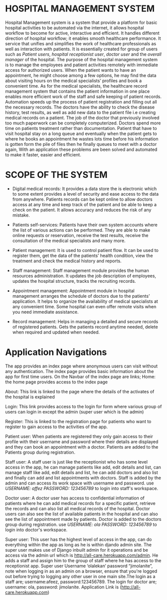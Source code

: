 # HOSPITAL MANAGEMENT SYSTEM
Hospital Management system is a system that provide a platform for basic hospital activities to be automated via the internet, it allows hospital workflow to become for active, interactive and efficient. It handles different direction of hospital workflow; it enables smooth healthcare performance. It service that unifies and simplifies the work of healthcare professionals as well as interaction with patients. It is essentially created for group of users such as *Patient users*, *hospital receptionist user*, *doctor user* and the *overall manager* of the hospital.  The purpose of the hospital management system is to manage the employees and patient activities remotely with immediate access for authorized users. When the patient wants to have an appointment, he might choose among a few options, he may find the data about visiting hours on the medical specialists’ profiles and book a convenient time. As for the medical specialists, the healthcare record management system that contains the patient information in one place enables more efficient work of the staff and safe keeping of patient records. Automation speeds up the process of patient registration and filling out all the necessary records. The doctors have the ability to check the disease history, test results, as well as add new data to the patient file i.e creating medical records on a patient. The job of the doctor that previously involved too much paperwork can be completely computerized. Doctors spend more time on patients treatment rather than documentation.  Patient that have to visit hospital stay on a long queue and eventually when the patient gets to where he books an appointment he wastes lots time before his information is gotten form the pile of files then he finally queues to meet with a doctor again,  With an application these problems are been solved and automated to make it faster, easier and efficient.

# SCOPE OF THE SYSTEM
* Digital medical records:
    It provides a data store the is electronic which to some extent provides a level of security and ease access to the data from anywhere. Patients records can be kept online to allow doctors access at any time and keep track of the patient and be able to keep a check on the patient. It allows accuracy and reduces the risk of any mistake.


* Patients self-services:
    Patients have their own system accounts where the list of various actions can be performed. They are able to make online requests or reservation, receive the test results, receive the consultation of the medical specialists and many more.


* Patient management:
    It is used to control patient flow. It can be used to register them, get the data of the patients’ health condition, view the treatment and check the medical history and reports.


* Staff management:
Staff management module provides the human resources administration. It updates the job description of employees, updates the hospital structure, tracks the recruiting records.


* Appointment management:
    Appointment module in hospital management arranges the schedule of doctors due to the patients’ application. It helps to organize the availability of medical specialists at any convenient time. Some hospital can even offer remote visits when you need immediate assistance.


* Record management:
    Helps in managing a detailed and secure records of registered patients. Gets the patients record anytime needed, delete when required and updated when needed.


# Application Navigations
The app provides an index page where anonymous users can visit without any authentication. The index page provides basic information about the app for first time users. On the Navbar of the index page are links;
Home: the home page provides access to the index page

About: This link is linked to the page where the details of the activates of the hospital is explained

Login: This link provides access to the login for form where various group of users can login in except the admin (super user which is the admin)

Register: This is linked to the registration page for patients who want to register to gain access to the activities of the app. 

Patient user: When patients are registered they only gain access to their profile with their username and password where their details are displayed and they can book an appointment with a doctor. Patients are added to the Patients group during registration.

Staff user: A staff user is just like the receptionist who has some level access in the app, he can manage patients like add, edit details and list, can manage staff like add, edit details and list, he can add doctors and also list and finally can add and list appointments with doctors. Staff is added by the admin and can access its work space with username and password. use *USERNAME: affez* *PASSWORD: 123456789* to login into staff's workspace.

Doctor user: A doctor user has access to confidential information of patients where he can add medical records for a specific patient, retrieve the records and can also list all medical records of the hospital. Doctor users can also see the list of available patients in the hospital and can also see the list of appointment made by patients. Doctor is added to the doctors group during registration. use *USERNAME: ola* *PASSWORD: 123456789* to login into doctor's workspace.

Super user: This user has the highest level of access in the app, can do everything within the app as long as he is within djando admin site. The super user makes use of Django inbuilt admin for it operations and be access via the admin url which is http://all-care.herokuapp.com/admin. He adds a staff and assign him to the group of staff where he has access to the receptionist app. Super user Username ‘olalekan’ password “jimolanite”, note when logging in as an admin on a browser, ensure that you're logged out before trying to logging any other user in one main site.The login as a staff are; username:afeez, password:123456789. The login for doctor are; username: ola, password: jimolanite.
Application Link is (http://all-care.herokuapp.com)



